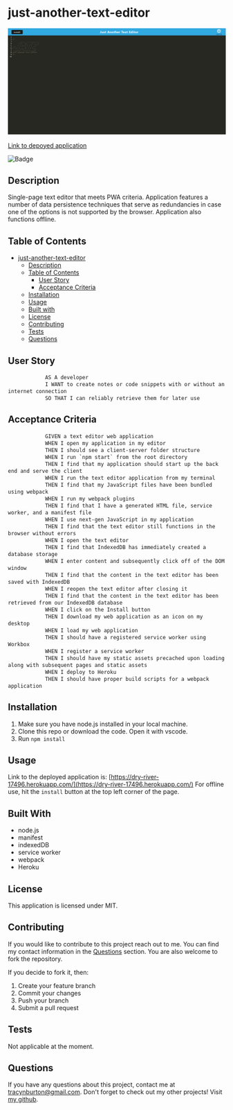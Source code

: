 # just-another-text-editor

![Screenshot of application](https://github.com/tracybrtn/just-another-text-editor/blob/ab3d3efcb25a67237bd7b18acc08d912b6ce8e0b/client/src/images/deployed-application.png)

[Link to depoyed application](https://dry-river-17496.herokuapp.com/)

![Badge](https://img.shields.io/badge/License-MIT-lightblue.svg)

## Description

Single-page text editor that meets PWA criteria.  Application features a number of data persistence techniques that serve as redundancies in case one of the options is not supported by the browser. Application also functions offline.

## Table of Contents

- [just-another-text-editor](#just-another-text-editor)
  - [Description](#description)
  - [Table of Contents](#table-of-contents)
    - [User Story](#user-story)
    - [Acceptance Criteria](#acceptance-criteria)
  - [Installation](#installation)
  - [Usage](#usage)
  - [Built with](#built-with)
  - [License](#license)
  - [Contributing](#contributing)
  - [Tests](#tests)
  - [Questions](#questions)

## User Story

                AS A developer
                I WANT to create notes or code snippets with or without an internet connection
                SO THAT I can reliably retrieve them for later use


## Acceptance Criteria

                GIVEN a text editor web application
                WHEN I open my application in my editor
                THEN I should see a client-server folder structure
                WHEN I run `npm start` from the root directory
                THEN I find that my application should start up the back end and serve the client
                WHEN I run the text editor application from my terminal
                THEN I find that my JavaScript files have been bundled using webpack
                WHEN I run my webpack plugins
                THEN I find that I have a generated HTML file, service worker, and a manifest file
                WHEN I use next-gen JavaScript in my application
                THEN I find that the text editor still functions in the browser without errors
                WHEN I open the text editor
                THEN I find that IndexedDB has immediately created a database storage
                WHEN I enter content and subsequently click off of the DOM window
                THEN I find that the content in the text editor has been saved with IndexedDB
                WHEN I reopen the text editor after closing it
                THEN I find that the content in the text editor has been retrieved from our IndexedDB database
                WHEN I click on the Install button
                THEN I download my web application as an icon on my desktop
                WHEN I load my web application
                THEN I should have a registered service worker using Workbox
                WHEN I register a service worker
                THEN I should have my static assets precached upon loading along with subsequent pages and static assets
                WHEN I deploy to Heroku
                THEN I should have proper build scripts for a webpack application
                
## Installation

1. Make sure you have node.js installed in your local machine.
2. Clone this repo or download the code. Open it with vscode.
3. Run `npm install`

## Usage

Link to the deployed application is: [https://dry-river-17496.herokuapp.com/](https://dry-river-17496.herokuapp.com/)
For offline use, hit the `install` button at the top left corner of the page.

## Built With

- node.js
- manifest
- indexedDB
- service worker
- webpack
- Heroku


## License

This application is licensed under MIT.

## Contributing

If you would like to contribute to this project reach out to me. You can find my contact information in the [Questions](#questions) section. You are also welcome to fork the repository.

If you decide to fork it, then:

1. Create your feature branch
2. Commit your changes
3. Push your branch
4. Submit a pull request

## Tests

Not applicable at the moment.

## Questions

If you have any questions about this project, contact me at tracynburton@gmail.com.
Don't forget to check out my other projects! Visit [my github](https://github.com/tracybrtn).
